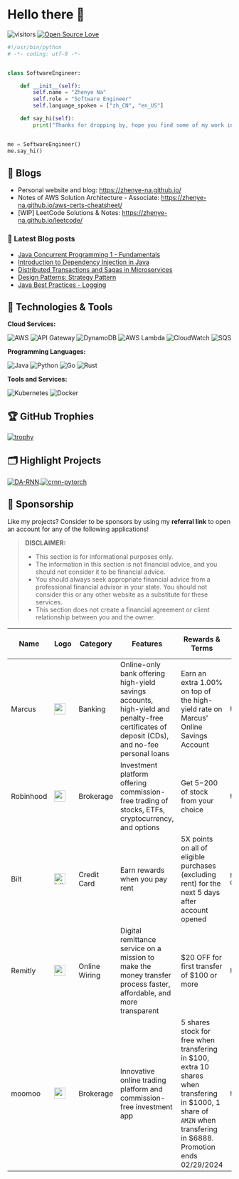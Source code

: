 # Hello there 👋

![visitors](https://visitor-badge.laobi.icu/badge?page_id=zhenye-na.zhenye-na)
[![Open Source Love](https://badges.frapsoft.com/os/v1/open-source.svg?v=102)](https://github.com/ellerbrock/open-source-badge/)

```python
#!/usr/bin/python
# -*- coding: utf-8 -*-


class SoftwareEngineer:

    def __init__(self):
        self.name = "Zhenye Na"
        self.role = "Software Engineer"
        self.language_spoken = ["zh_CN", "en_US"]

    def say_hi(self):
        print("Thanks for dropping by, hope you find some of my work interesting.")


me = SoftwareEngineer()
me.say_hi()
```

## 📝 Blogs

- Personal website and blog: https://zhenye-na.github.io/
- Notes of AWS Solution Architecture - Associate: https://zhenye-na.github.io/aws-certs-cheatsheet/
- [WIP] LeetCode Solutions & Notes: https://zhenye-na.github.io/leetcode/

### 📔 Latest Blog posts

<!-- BLOG-POST-LIST:START -->
- [Java Concurrent Programming 1 - Fundamentals](https://zhenye-na.github.io/blog/2023/05/24/fundamentals-of-java-concurrenct-programming.html)
- [Introduction to Dependency Injection in Java](https://zhenye-na.github.io/blog/2022/09/18/intro-to-java-dependency-injection.html)
- [Distributed Transactions and Sagas in Microservices](https://zhenye-na.github.io/blog/2022/06/19/distributed-transactions-and-sagas-in-microservices.html)
- [Design Patterns: Strategy Pattern](https://zhenye-na.github.io/blog/2022/05/16/design-patterns-the-strategy-pattern.html)
- [Java Best Practices - Logging](https://zhenye-na.github.io/blog/2022/05/03/java-best-practices-logging.html)
<!-- BLOG-POST-LIST:END -->

## 🔧 Technologies & Tools

**Cloud Services:**

![AWS](https://img.shields.io/badge/Cloud-AWS-informational?style=flat&logo=amazon-aws&logoColor=white&color=6aa6f8)
![API Gateway](https://img.shields.io/badge/API-Gateway-informational?style=flat&logo=amazon-api-gateway&logoColor=white&color=6aa6f8)
![DynamoDB](https://img.shields.io/badge/Database-DynamoDB-informational?style=flat&logo=amazon-dynamodb&logoColor=white&color=6aa6f8)
![AWS Lambda](https://img.shields.io/badge/Compute-AWS_Lambda-informational?style=flat&logo=amazon-aws&logoColor=white&color=6aa6f8)
![CloudWatch](https://img.shields.io/badge/Monitoring-CloudWatch-informational?style=flat&logo=amazon-cloudwatch&logoColor=white&color=6aa6f8)
![SQS](https://img.shields.io/badge/Queue-SQS-informational?style=flat&logo=amazon-sqs&logoColor=white&color=6aa6f8)

**Programming Languages:**

![Java](https://img.shields.io/badge/Code-Java-informational?style=flat&logo=java&logoColor=white&color=6aa6f8)
![Python](https://img.shields.io/badge/Code-Python-informational?style=flat&logo=python&logoColor=white&color=6aa6f8)
![Go](https://img.shields.io/badge/Code-Go-informational?style=flat&logo=go&logoColor=white&color=6aa6f8)
![Rust](https://img.shields.io/badge/Code-Rust-informational?style=flat&logo=rust&logoColor=white&color=6aa6f8)

**Tools and Services:**

![Kubernetes](https://img.shields.io/badge/Tools-Kubernetes-informational?style=flat&logo=kubernetes&logoColor=white&color=6aa6f8)
![Docker](https://img.shields.io/badge/Tools-Docker-informational?style=flat&logo=docker&logoColor=white&color=6aa6f8)

<!-- ## &#x1f4c8; GitHub Stats

<a href="https://github.com/Zhenye-Na/Zhenye-Na">
  <img align="center" src="https://github-readme-stats.vercel.app/api/top-langs/?username=zhenye-na&hide=c%2B%2B,c,matlab,assembly&title_color=6aa6f8&text_color=8a919a&icon_color=6aa6f8&bg_color=22272e" alt="Zhenye's GitHub Stats" />
</a>

<a href="https://github.com/Zhenye-Na/Zhenye-Na">
  <img align="center" src="https://github-readme-stats.vercel.app/api?username=zhenye-na&show_icons=true&line_height=27&count_private=true&title_color=6aa6f8&text_color=8a919a&icon_color=6aa6f8&bg_color=22272e" alt="Zhenye's GitHub Stats" />
</a> -->

## 🏆 GitHub Trophies

[![trophy](https://github-profile-trophy.vercel.app/?username=zhenye-na&theme=nord&column=7)](https://github.com/ryo-ma/github-profile-trophy)

## 🗂️ Highlight Projects

<a href="https://github.com/Zhenye-Na/DA-RNN">
  <img align="center" src="https://github-readme-stats.vercel.app/api/pin/?username=zhenye-na&repo=DA-RNN&show_icons=true&line_height=27&title_color=6aa6f8&text_color=8a919a&icon_color=6aa6f8&bg_color=22272e" alt="DA-RNN" />
</a>

<a href="https://github.com/Zhenye-Na/crnn-pytorch">
  <img align="center" src="https://github-readme-stats.vercel.app/api/pin/?username=zhenye-na&repo=crnn-pytorch&show_icons=true&line_height=27&title_color=6aa6f8&text_color=8a919a&icon_color=6aa6f8&bg_color=22272e" alt="crnn-pytorch" />
</a>

<!-- ## 👨‍💻 This week, I spent my time on:

[![zhenye's wakatime stats](https://github-readme-stats.vercel.app/api/wakatime?username=nazhenye&line_height=27&title_color=6aa6f8&text_color=8a919a&icon_color=6aa6f8&bg_color=22272e)](https://github.com/anuraghazra/github-readme-stats) -->

## 🧧 Sponsorship

Like my projects? Consider to be sponsors by using my **referral link** to open an account for any of the following applications!

> **DISCLAIMER:**
>
> - This section is for informational purposes only. 
> - The information in this section is not financial advice, and you should not consider it to be financial advice. 
> - You should always seek appropriate financial advice from a professional financial advisor in your state. You should not consider this or any other website as a substitute for these services. 
> - This section does not create a financial agreement or client relationship between you and the owner.


| Name      | Logo                                                                                                                                   | Category      | Features                                                                                                                                    | Rewards & Terms                                                                                                                                           | Referral Link                                         | Quota (If applied) |
|-----------|----------------------------------------------------------------------------------------------------------------------------------------|---------------|---------------------------------------------------------------------------------------------------------------------------------------------|-----------------------------------------------------------------------------------------------------------------------------------------------------------|-------------------------------------------------------|--------------------|
| Marcus    | <img width="25" height="25" src="https://www.debt.org/wp-content/uploads/2021/01/marcus-logo.png" alt="marcus"/>                       | Banking       | Online-only bank offering high-yield savings accounts, high-yield and penalty-free certificates of deposit (CDs), and no-fee personal loans | Earn an extra 1.00% on top of the high-yield rate on Marcus' Online Savings Account                                                                       | `https://www.marcus.com/share/ZHE-8GZ-56DJ`           | 1/5                |
| Robinhood | <img width="25" height="25" src="https://img.icons8.com/fluency/48/robinhood.png" alt="robinhood"/>                                    | Brokerage     | Investment platform offering commission-free trading of stocks, ETFs, cryptocurrency, and options                                           | Get $5-$200 of stock from your choice                                                                                                                     | `https://join.robinhood.com/zhenyen-652529`           | N/A                |
| Bilt      | <img width="25" height="25" src="https://pbs.twimg.com/profile_images/1580979205638168577/Wa6cxMEq_400x400.jpg" alt="bilt"/>           | Credit Card   | Earn rewards when you pay rent                                                                                                              | 5X points on all of eligible purchases (excluding rent) for the next 5 days after account opened                                                          | `https://www.biltrewards.com/card/referral/MV6D-GWZO` | 3/50               |
| Remitly   | <img width="25" height="25" src="https://media.remitly.io/remtily_logo_vertical_midnight_b.6eT0nA18TSlQIsjllF72RN.png" alt="remitly"/> | Online Wiring | Digital remittance service on a mission to make the money transfer process faster, affordable, and more transparent                         | $20 OFF for first transfer of $100 or more                                                                                                                | `https://remit.ly/37xa5yaa`                           | N/A                |
| moomoo    | <img width="25" height="25" src="https://static.moomoo.com/moomoo_common/images/mm_logo.png" alt="moomoo"/>                            | Brokerage     | Innovative online trading platform and commission-free investment app                                                                       | 5 shares stock for free when transfering in $100, extra 10 shares when transfering in $1000, 1 share of `AMZN` when transfering in $6888. Promotion ends 02/29/2024 | `https://j.moomoo.com/00BdEo`                         | N/A                |
